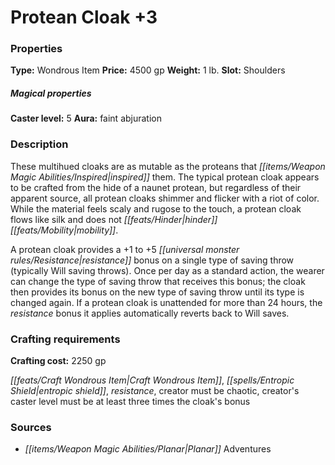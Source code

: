 ﻿---
Title: "Protean Cloak +3"
Type: "Wondrous Item"
Price: "4500 gp"
Weight: "1 lb."
Slot: "Shoulders"
Caster level: "5"
Aura: "faint abjuration"
Description: |
  "These multihued cloaks are as mutable as the proteans that inspired them. The typical _protean cloak_ appears to be crafted from the hide of a naunet protean, but regardless of their apparent source, all _protean cloaks_ shimmer and flicker with a riot of color. While the material feels scaly and rugose to the touch, a _protean cloak_ flows like silk and does not hinder mobility.
  A _protean cloak_ provides a +1 to +5 resistance bonus on a single type of saving throw (typically Will saving throws). Once per day as a standard action, the wearer can change the type of saving throw that receives this bonus; the cloak then provides its bonus on the new type of saving throw until its type is changed again. If a _protean cloak_ is unattended for more than 24 hours, the resistance bonus it applies automatically reverts back to Will saves."
Crafting cost: "2250 gp"
Sources: "['Planar Adventures']"
---

# Protean Cloak +3

### Properties

**Type:** Wondrous Item **Price:** 4500 gp **Weight:** 1 lb. **Slot:** Shoulders

##### Magical properties

**Caster level:** 5 **Aura:** faint abjuration

### Description

These multihued cloaks are as mutable as the proteans that _[[items/Weapon Magic Abilities/Inspired|inspired]]_ them. The typical protean cloak appears to be crafted from the hide of a naunet protean, but regardless of their apparent source, all protean cloaks shimmer and flicker with a riot of color. While the material feels scaly and rugose to the touch, a protean cloak flows like silk and does not _[[feats/Hinder|hinder]]_ _[[feats/Mobility|mobility]]_.

A protean cloak provides a +1 to +5 _[[universal monster rules/Resistance|resistance]]_ bonus on a single type of saving throw (typically Will saving throws). Once per day as a standard action, the wearer can change the type of saving throw that receives this bonus; the cloak then provides its bonus on the new type of saving throw until its type is changed again. If a protean cloak is unattended for more than 24 hours, the _resistance_ bonus it applies automatically reverts back to Will saves.

### Crafting requirements

**Crafting cost:** 2250 gp

_[[feats/Craft Wondrous Item|Craft Wondrous Item]]_, _[[spells/Entropic Shield|entropic shield]]_, _resistance_, creator must be chaotic, creator's caster level must be at least three times the cloak's bonus

### Sources

* _[[items/Weapon Magic Abilities/Planar|Planar]]_ Adventures